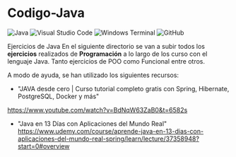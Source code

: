 # Codigo-Java

![Java](https://img.shields.io/badge/Java-ED8B00?style=for-the-badge&logo=openjdk&logoColor=white)
![Visual Studio Code](https://img.shields.io/badge/Visual%20Studio%20Code-0078d7.svg?style=for-the-badge&logo=visual-studio-code&logoColor=white)
![Windows Terminal](https://img.shields.io/badge/Windows%20Terminal-%234D4D4D.svg?style=for-the-badge&logo=windows-terminal&logoColor=white)
![GitHub](https://img.shields.io/badge/github-%23121011.svg?style=for-the-badge&logo=github&logoColor=white)

Ejercicios de Java
En el siguiente directorio se van a subir todos los **ejercicios** realizados de **Programación** a lo largo de los curso con el lenguaje Java. 
Tanto ejercicios de POO como Funcional entre otros.

A modo de ayuda, se han utilizado los siguientes recursos:

 - "JAVA desde cero | Curso tutorial completo gratis con Spring, Hibernate, PostgreSQL, Docker y más"
 
 https://www.youtube.com/watch?v=BdNqW63ZaB0&t=6582s

 - "Java en 13 Días con Aplicaciones del Mundo Real"
 https://www.udemy.com/course/aprende-java-en-13-dias-con-aplicaciones-del-mundo-real-spring/learn/lecture/37358948?start=0#overview
